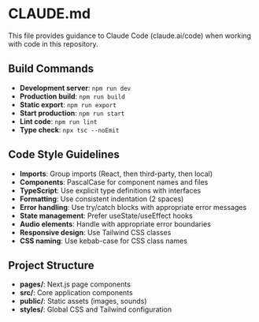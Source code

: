 # CLAUDE.md

This file provides guidance to Claude Code (claude.ai/code) when working with code in this repository.

## Build Commands
- **Development server**: `npm run dev`
- **Production build**: `npm run build`
- **Static export**: `npm run export`
- **Start production**: `npm run start`
- **Lint code**: `npm run lint`
- **Type check**: `npx tsc --noEmit`

## Code Style Guidelines
- **Imports**: Group imports (React, then third-party, then local)
- **Components**: PascalCase for component names and files
- **TypeScript**: Use explicit type definitions with interfaces
- **Formatting**: Use consistent indentation (2 spaces)
- **Error handling**: Use try/catch blocks with appropriate error messages
- **State management**: Prefer useState/useEffect hooks
- **Audio elements**: Handle with appropriate error boundaries
- **Responsive design**: Use Tailwind CSS classes
- **CSS naming**: Use kebab-case for CSS class names

## Project Structure
- **pages/**: Next.js page components
- **src/**: Core application components
- **public/**: Static assets (images, sounds)
- **styles/**: Global CSS and Tailwind configuration